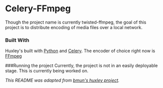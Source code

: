 # Celery-FFmpeg
Though the project name is currently twisted-ffmpeg, the goal of this project is to distribute encoding of media files over a local network.


### Built With
Huxley's built with [Python](http://www.python.org) and [Celery](http://www.celeryproject.org/). The encoder of choice right now is [FFmpeg](http://www.ffmpeg.org/)

###Running the project
Currently, the project is not in an easily deployable stage. This is currently being worked on.

*This README was adapted from [bmun's huxley project](https://github.com/bmun/huxley).*
